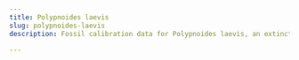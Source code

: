 ```yaml
---
title: Polypnoides laevis
slug: polypnoides-laevis
description: Fossil calibration data for Polypnoides laevis, an extinct species of fish. Includes taxonomy authority and locality references, and cross-references to living taxa.

---
```

